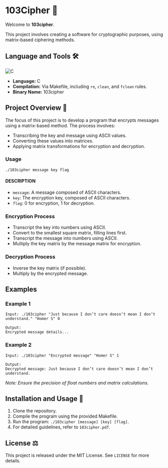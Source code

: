 # 103Cipher 🔐

Welcome to **103cipher**.

This project involves creating a software for cryptographic purposes, using matrix-based ciphering methods.

## Language and Tools 🛠️

![C](https://img.shields.io/badge/C-00599C?style=for-the-badge&logo=c&logoColor=white)

- **Language:** C
- **Compilation:** Via Makefile, including `re`, `clean`, and `fclean` rules.
- **Binary Name:** 103cipher

## Project Overview 📜

The focus of this project is to develop a program that encrypts messages using a matrix-based method. The process involves:

- Transcribing the key and message using ASCII values.
- Converting these values into matrices.
- Applying matrix transformations for encryption and decryption.

### Usage

`./103cipher message key flag`

#### DESCRIPTION
- `message`: A message composed of ASCII characters.
- `key`: The encryption key, composed of ASCII characters.
- `flag`: 0 for encryption, 1 for decryption.

### Encryption Process

- Transcript the key into numbers using ASCII.
- Convert to the smallest square matrix, filling lines first.
- Transcript the message into numbers using ASCII.
- Multiply the key matrix by the message matrix for encryption.

### Decryption Process

- Inverse the key matrix (if possible).
- Multiply by the encrypted message.

## Examples

### Example 1

`Input: ./103cipher "Just because I don’t care doesn’t mean I don’t understand." "Homer S" 0`<br>

`Output:`<br>
`Encrypted message details...`<br>

### Example 2

`Input: ./103cipher "Encrypted message" "Homer S" 1`<br>

`Output:`<br>
`Decrypted message: Just because I don’t care doesn’t mean I don’t understand.`<br>


*Note: Ensure the precision of float numbers and matrix calculations.*

## Installation and Usage 💾

1. Clone the repository.
2. Compile the program using the provided Makefile.
3. Run the program: `./103cipher [message] [key] [flag]`.
4. For detailed guidelines, refer to `103cipher.pdf`.

## License ⚖️

This project is released under the MIT License. See `LICENSE` for more details.

